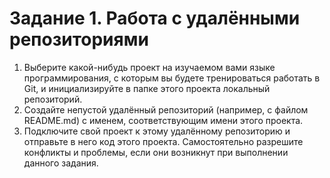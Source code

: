 # Задание 1. Работа с удалёнными репозиториями

1. Выберите какой-нибудь проект на изучаемом вами языке программирования, с которым вы будете
тренироваться работать в Git, и инициализируйте в папке этого проекта локальный репозиторий.
2. Создайте непустой удалённый репозиторий (например, с файлом README.md) с именем, соответствующим
имени этого проекта.
3. Подключите свой проект к этому удалённому репозиторию и отправьте в него код этого проекта.
Самостоятельно разрешите конфликты и проблемы, если они возникнут при выполнении данного задания.
